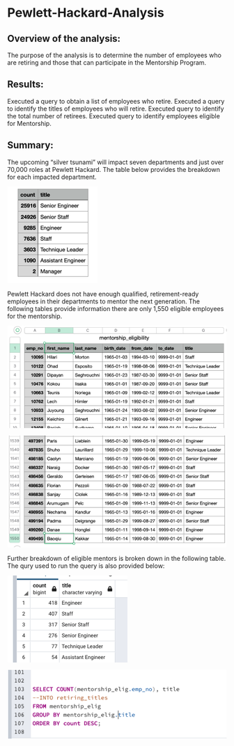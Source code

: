 # Pewlett-Hackard-Analysis

## Overview of the analysis: 
The purpose of the analysis is to determine the number of employees who are retiring and those that can participate in the Mentorship Program.  
## Results: 
Executed a query to obtain a list of employees who retire.
Executed a query to identify the titles of employees who will retire.
Executed query to identify the total number of retirees.
Executed query to identify employees eligible for Mentorship.
## Summary: 
The upcoming “silver tsunami” will impact seven departments and just over 70,000 roles at Pewlett Hackard.  The table below provides the breakdown for each impacted department.

 ![This is an image](https://github.com/bradrobe/Pewlett-Hackard-Analysis/blob/main/Analysis_Projects_Folder/retiring_titles.png)

Pewlett Hackard does not have enough qualified, retirement-ready employees in their departments to mentor the next generation.  The following tables provide information there are only 1,550 eligible employees for the mentorship.

![This is an image](https://github.com/bradrobe/Pewlett-Hackard-Analysis/blob/main/Analysis_Projects_Folder/mentorship_eligibility.png)
 
![This is an image](https://github.com/bradrobe/Pewlett-Hackard-Analysis/blob/main/Analysis_Projects_Folder/mentorship_eligibility2.png)
 
 Further breakdown of eligible mentors is broken down in the following table.  The qury used to run the query is also provided below:
 
![This is an image](https://github.com/bradrobe/Pewlett-Hackard-Analysis/blob/main/mentorship_eligibility3.png)
 
![This is an image](https://github.com/bradrobe/Pewlett-Hackard-Analysis/blob/main/membership_eligibility4.png)

